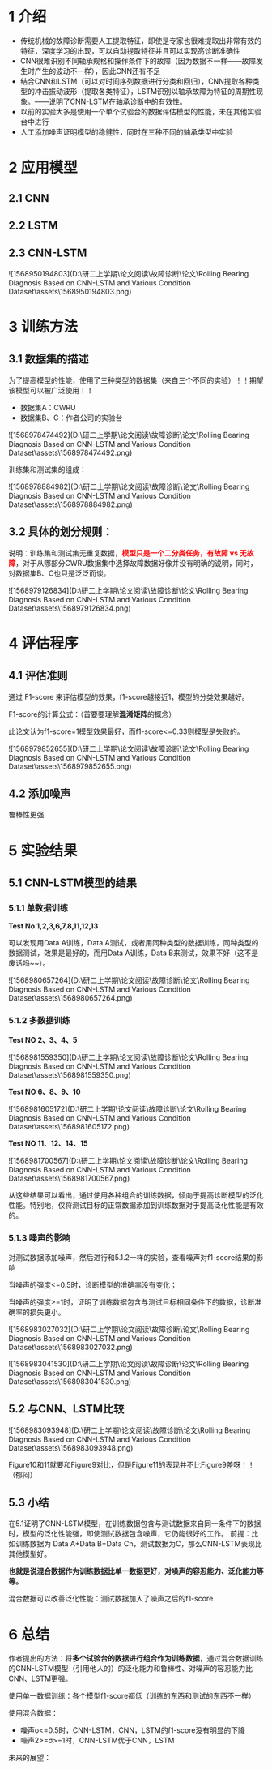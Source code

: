 # 1 介绍

- 传统机械的故障诊断需要人工提取特征，即使是专家也很难提取出非常有效的特征，深度学习的出现，可以自动提取特征并且可以实现高诊断准确性
- CNN很难识别不同轴承规格和操作条件下的故障（因为数据不一样——故障发生时产生的波动不一样），因此CNN还有不足
- 结合CNN和LSTM（可以对时间序列数据进行分类和回归），CNN提取各种类型的冲击振动波形（提取各类特征），LSTM识别以轴承故障为特征的周期性现象。——说明了CNN-LSTM在轴承诊断中的有效性。
- 以前的实验大多是使用一个单个试验台的数据评估模型的性能，未在其他实验台中进行
- 人工添加噪声证明模型的稳健性，同时在三种不同的轴承类型中实验

# 2 应用模型

## 2.1 CNN

## 2.2 LSTM

## 2.3 CNN-LSTM

![1568950194803](D:\研二上学期\论文阅读\故障诊断\论文\Rolling Bearing Diagnosis Based on CNN-LSTM and Various Condition Dataset\assets\1568950194803.png)

# 3 训练方法

## 3.1 数据集的描述

为了提高模型的性能，使用了三种类型的数据集（来自三个不同的实验）！！期望该模型可以被广泛使用！！

- 数据集A：CWRU
- 数据集B、C：作者公司的实验台

![1568978474492](D:\研二上学期\论文阅读\故障诊断\论文\Rolling Bearing Diagnosis Based on CNN-LSTM and Various Condition Dataset\assets\1568978474492.png)

训练集和测试集的组成：

![1568978884982](D:\研二上学期\论文阅读\故障诊断\论文\Rolling Bearing Diagnosis Based on CNN-LSTM and Various Condition Dataset\assets\1568978884982.png)

## 3.2 具体的划分规则：

说明：训练集和测试集无重复数据，**<font color='red'>模型只是一个二分类任务，有故障 vs 无故障</font>**，对于从哪部分CWRU数据集中选择故障数据好像并没有明确的说明，同时，对数据集B、C也只是泛泛而谈。

![1568979126834](D:\研二上学期\论文阅读\故障诊断\论文\Rolling Bearing Diagnosis Based on CNN-LSTM and Various Condition Dataset\assets\1568979126834.png)

# 4 评估程序

## 4.1 评估准则

通过 F1-score 来评估模型的效果，f1-score越接近1，模型的分类效果越好。

F1-score的计算公式：（首要要理解**混淆矩阵**的概念）

此论文认为f1-score=1模型效果最好，而f1-score<=0.33则模型是失败的。

![1568979852655](D:\研二上学期\论文阅读\故障诊断\论文\Rolling Bearing Diagnosis Based on CNN-LSTM and Various Condition Dataset\assets\1568979852655.png)

## 4.2 添加噪声

鲁棒性更强

# 5 实验结果

## 5.1 CNN-LSTM模型的结果

### 5.1.1 单数据训练

**Test No.1,2,3,6,7,8,11,12,13**

可以发现用Data A训练，Data A测试，或者用同种类型的数据训练，同种类型的数据测试，效果是最好的，而用Data A训练，Data B来测试，效果不好（这不是废话吗~~）。



![1568980657264](D:\研二上学期\论文阅读\故障诊断\论文\Rolling Bearing Diagnosis Based on CNN-LSTM and Various Condition Dataset\assets\1568980657264.png)

### 5.1.2 多数据训练

**Test NO 2、3、4、5**

![1568981559350](D:\研二上学期\论文阅读\故障诊断\论文\Rolling Bearing Diagnosis Based on CNN-LSTM and Various Condition Dataset\assets\1568981559350.png)

**Test NO 6、8、9、10**

![1568981605172](D:\研二上学期\论文阅读\故障诊断\论文\Rolling Bearing Diagnosis Based on CNN-LSTM and Various Condition Dataset\assets\1568981605172.png)

**Test NO 11、12、14、15**

![1568981700567](D:\研二上学期\论文阅读\故障诊断\论文\Rolling Bearing Diagnosis Based on CNN-LSTM and Various Condition Dataset\assets\1568981700567.png)

从这些结果可以看出，通过使用各种组合的训练数据，倾向于提高诊断模型的泛化性能。特别地，仅将测试目标的正常数据添加到训练数据对于提高泛化性能是有效的。

### 5.1.3 噪声的影响

对测试数据添加噪声，然后进行和5.1.2一样的实验，查看噪声对f1-score结果的影响

当噪声的强度<=0.5时，诊断模型的准确率没有变化；

当噪声的强度>=1时，证明了训练数据包含与测试目标相同条件下的数据，诊断准确率的损失更小。

![1568983027032](D:\研二上学期\论文阅读\故障诊断\论文\Rolling Bearing Diagnosis Based on CNN-LSTM and Various Condition Dataset\assets\1568983027032.png)

![1568983041530](D:\研二上学期\论文阅读\故障诊断\论文\Rolling Bearing Diagnosis Based on CNN-LSTM and Various Condition Dataset\assets\1568983041530.png)

## 5.2 与CNN、LSTM比较

![1568983093948](D:\研二上学期\论文阅读\故障诊断\论文\Rolling Bearing Diagnosis Based on CNN-LSTM and Various Condition Dataset\assets\1568983093948.png)

Figure10和11就要和Figure9对比，但是Figure11的表现并不比Figure9差呀！！（郁闷）

## 5.3 小结

在5.1证明了CNN-LSTM模型，在训练数据包含与测试数据来自同一条件下的数据时，模型的泛化性能强，即使测试数据包含噪声，它仍能很好的工作。
 前提：比如训练数据为 Data A+Data B+Data Cn，测试数据为C，那么CNN-LSTM表现比其他模型好。

**也就是说混合数据作为训练数据比单一数据更好，对噪声的容忍能力、泛化能力等等。**

混合数据可以改善泛化性能：测试数据加入了噪声之后的f1-score

# 6 总结

作者提出的方法：将**多个试验台的数据进行组合作为训练数据**，通过混合数据训练的CNN-LSTM模型（引用他人的）的泛化能力和鲁棒性、对噪声的容忍能力比CNN、LSTM更强。

使用单一数据训练：各个模型f1-score都低（训练的东西和测试的东西不一样）

使用混合数据：

- 噪声σ<=0.5时，CNN-LSTM，CNN，LSTM的f1-score没有明显的下降
- 噪声2>=σ>=1时，CNN-LSTM优于CNN，LSTM

未来的展望：

